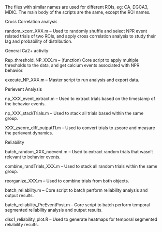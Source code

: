 The files with similar names are used for different ROIs, eg: CA, DGCA3, MDIC. The main body of the scripts are the same, except the ROI names. 

Cross Correlation analysis

random_xcorr_XXX.m – Used to randomly shuffle and select NPR event related trials of two ROIs, and apply cross correlation analysis to study their lag and probability of distribution.  

General Ca2+ activity

Rep_threshold_NP_XXX.m – (function) Core script to apply multiple thresholds to the data, and get calcium events associated with NPR behavior.

execute_NP_XXX.m – Master script to run analysis and export data.

Perievent Analysis

np_XXX_event_extract.m – Used to extract trials based on the timestamp of the behavior events. 

np_XXX_stackTrials.m – Used to stack all trials based within the same group. 

XXX_zscore_diff_output11.m – Used to convert trials to zscore and measure the perievent dynamics. 

Reliability

batch_random_XXX_noevent.m – Used to extract random trials that wasn’t relevant to behavior events. 

combine_randTrials_XXX.m – Used to stack all random trials within the same group.

reorganize_XXX.m – Used to combine trials from both objects.

batch_reliability.m – Core script to batch perform reliability analysis and output results. 

batch_reliability_PreEventPost.m – Core script to batch perform temporal segmented reliability analysis and output results.

disc1_reliability_plot.R – Used to generate heatmaps for temporal segmented reliability results. 
